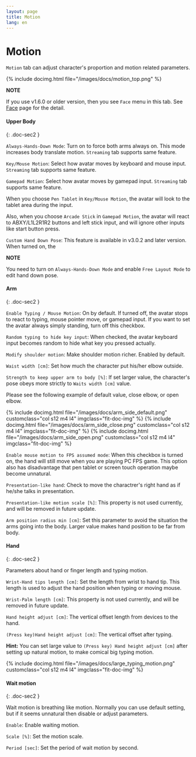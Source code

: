 ```yaml
---
layout: page
title: Motion
lang: en
---
```


# Motion

`Motion` tab can adjust character's proportion and motion related parameters.

{% include docimg.html file="/images/docs/motion_top.png" %}

<div class="note-area" markdown="1">

**NOTE**

If you use v1.6.0 or older version, then you see `Face` menu in this tab. See [Face](../face) page for the detail.

</div>


#### Upper Body
{: .doc-sec2 }

`Always-Hands-Down Mode`: Turn on to force both arms always on. This mode increases body translate motion.  `Streaming` tab supports same feature.

`Key/Mouse Motion`: Select how avatar moves by keyboard and mouse input. `Streaming` tab supports same feature.

`Gamepad Motion`: Select how avatar moves by gamepad input. `Streaming` tab supports same feature.

When you choose `Pen Tablet` in `Key/Mouse Motion`, the avatar will look to the tablet area during the input.

Also, when you choose `Arcade Stick` in `Gamepad Motion`, the avatar will react to ABXY/L1L2R1R2 buttons and left stick input, and will ignore other inputs like start button press.

`Custom Hand Down Pose`: This feature is available in v3.0.2 and later version. When turned on, the 

<div class="note-area" markdown="1">

**NOTE**

You need to turn on `Always-Hands-Down Mode` and enable `Free Layout Mode` to edit hand down pose.

</div>

#### Arm
{: .doc-sec2 }

`Enable Typing / Mouse Motion`: On by default. If turned off, the avatar stops to react to typing, mouse pointer move, or gamepad input. If you want to set the avatar always simply standing, turn off this checkbox.

`Random typing to hide key input`: When checked, the avatar keyboard input becomes random to hide what key you pressed actually.

`Modify shoulder motion`: Make shoulder motion richer. Enabled by default.

`Waist width [cm]`: Set how much the character put his/her elbow outside.

`Strength to keep upper arm to body [%]`: If set larger value, the character's pose obeys more strictly to `Waits width [cm]` value.

Please see the following example of default value, close elbow, or open elbow.

<div class="row">
{% include docimg.html file="/images/docs/arm_side_default.png" customclass="col s12 m4 l4" imgclass="fit-doc-img" %}
{% include docimg.html file="/images/docs/arm_side_close.png" customclass="col s12 m4 l4" imgclass="fit-doc-img" %}
{% include docimg.html file="/images/docs/arm_side_open.png" customclass="col s12 m4 l4" imgclass="fit-doc-img" %}
</div>

`Enable mouse motion to FPS assumed mode`: When this checkbox is turned on, the hand will still move when you are playing PC FPS game. This option also has disadvantage that pen tablet or screen touch operation maybe become unnatural.

`Presentation-like hand`: Check to move the charactrer's right hand as if he/she talks in presentation.

`Presentation-like motion scale [%]`: This property is not used currently, and will be removed in future update.

`Arm position radius min [cm]`: Set this parameter to avoid the situation the arms going into the body. Larger value makes hand position to be far from body.

#### Hand
{: .doc-sec2 }

Parameters about hand or finger length and typing motion.

`Wrist-Hand tips length [cm]`: Set the length from wrist to hand tip. This length is used to adjust the hand position when typing or moving mouse.

`Wrist-Palm length [cm]`: This property is not used currently, and will be removed in future update.

`Hand height adjust [cm]`: The vertical offset length from devices to the hand.

`(Press key)Hand height adjust [cm]`: The vertical offset after typing.

**Hint:** You can set large value to `(Press key) Hand height adjust [cm]` after setting up natural motion, to make comical big typing motion.

<div class="row">
{% include docimg.html file="/images/docs/large_typing_motion.png" customclass="col s12 m4 l4" imgclass="fit-doc-img" %}
</div>

#### Wait motion
{: .doc-sec2 }

Wait motion is breathing like motion. Normally you can use default setting, but if it seems unnatural then disable or adjust parameters.

`Enable`: Enable waiting motion.

`Scale [%]`: Set the motion scale.

`Period [sec]`: Set the period of wait motion by second.

